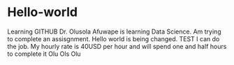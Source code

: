 # Hello-world
Learning GITHUB
Dr. Olusola Afuwape is learning Data Science. Am trying to complete an assisgnment.
Hello world is being changed.
TEST
I can do the job. My hourly rate is 40USD per hour and will spend one
and half hours to
 complete it
Olu Ols Olu
